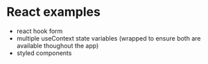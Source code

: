 # React examples

- react hook form
- multiple useContext state variables (wrapped to ensure both are available thoughout the app)
- styled components
